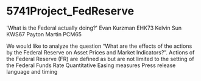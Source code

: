 # 5741Project_FedReserve
'What is the Federal actually doing?'
Evan Kurzman EHK73
Kelvin Sun KWS67
Payton Martin PCM65

We would like to analyze the question “What are the effects of the actions by the Federal Reserve on Asset Prices and Market Indicators?”.
Actions of the Federal Reserve (FR) are defined as but are not limited to the setting of the 
Federal Funds Rate
Quantitative Easing measures
Press release language and timing

